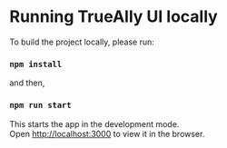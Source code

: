 # Running TrueAlly UI locally
To build the project locally, please run:

### `npm install`
and then,
### `npm run start`

This starts the app in the development mode.\
Open [http://localhost:3000](http://localhost:3000) to view it in the browser.
